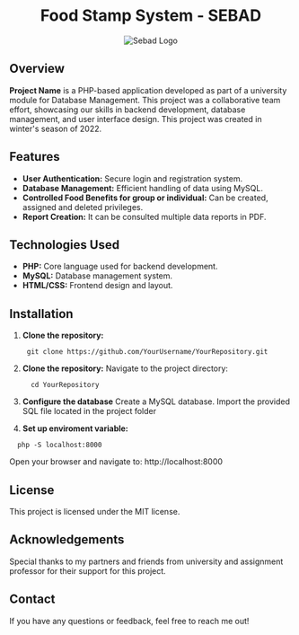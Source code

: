 <h1 align="center"><strong> Food Stamp System - SEBAD </strong></h1>

<p align="center">
  <img src="https://github.com/JhoanGZ/food_stamp/blob/main/resources/css/SEBAD%20Logo.jpg?raw=true" alt="Sebad Logo"/>
</p>

## Overview

**Project Name** is a PHP-based application developed as part of a university module for Database Management. This project was a collaborative team effort, showcasing our skills in backend development, database management, and user interface design. This project was created in winter's season of 2022.

## Features

- **User Authentication:** Secure login and registration system.
- **Database Management:** Efficient handling of data using MySQL.
- **Controlled Food Benefits for group or individual:** Can be created, assigned and deleted privileges.
- **Report Creation:** It can be consulted multiple data reports in PDF.

## Technologies Used

- **PHP:** Core language used for backend development.
- **MySQL:** Database management system.
- **HTML/CSS:** Frontend design and layout.

## Installation

1. **Clone the repository:**
   ```
    git clone https://github.com/YourUsername/YourRepository.git
   ```
2. **Clone the repository:**
   Navigate to the project directory:
   ```
     cd YourRepository
   ```
3. **Configure the database**
    Create a MySQL database.
    Import the provided SQL file located in the project folder

4. **Set up enviroment variable:**
  ```
    php -S localhost:8000
  ```
  Open your browser and navigate to:
  http://localhost:8000

## License
This project is licensed under the MIT license.

## Acknowledgements

Special thanks to my partners and friends from university and assignment professor for their support for this project.

## Contact
If you have any questions or feedback, feel free to reach me out!


